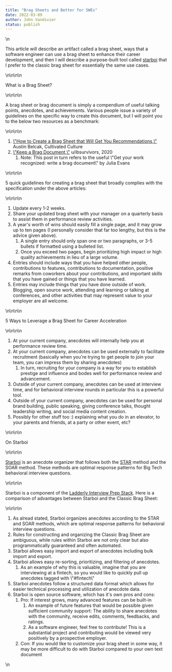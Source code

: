 ```yaml
---
title: "Brag Sheets and Better for SWEs"
date: 2022-03-09
author: John Vandivier
status: publish
---
```


<!-- wp:paragraph -->\n<p>This article will describe an artifact called a brag sheet, ways that a software engineer can use a brag sheet to enhance their career development, and then I will describe a purpose-built tool called <a href=\"https://github.com/Vandivier/starboi\">starboi</a> that I prefer to the classic brag sheet for essentially the same use cases.</p>\n<!-- /wp:paragraph -->\n\n<!-- wp:paragraph -->\n<p>What is a Brag Sheet?</p>\n<!-- /wp:paragraph -->\n\n<!-- wp:paragraph -->\n<p>A brag sheet or brag document is simply a compendium of useful talking points, anecdotes, and achievements. Various people issue a variety of guidelines on the specific way to create this document, but I will point you to the below two resources as a benchmark:</p>\n<!-- /wp:paragraph -->\n\n<!-- wp:list {\"ordered\":true} -->\n<ol><li><a href=\"https://cultivatedculture.com/brag-sheet/\">\"How to Create a Brag Sheet that Will Get You Recommendations,\"</a> Austin Belcak, Cultivated Culture</li><li><a href=\"https://www.reddit.com/r/ExperiencedDevs/comments/h972k3/keep_a_brag_document/\">\"Keep a Brag Document,\"</a> u/ibsurvivors, 2020<ol><li>Note: This post in turn refers to the useful \"Get your work recognized: write a brag document\" by Julia Evans</li></ol></li></ol>\n<!-- /wp:list -->\n\n<!-- wp:paragraph -->\n<p>5 quick guidelines for creating a brag sheet that broadly complies with the specification under the above articles:</p>\n<!-- /wp:paragraph -->\n\n<!-- wp:list {\"ordered\":true} -->\n<ol><li>Update every 1-2 weeks.</li><li>Share your updated brag sheet with your manager on a quarterly basis to assist them in performance review activities.</li><li>A year's worth of wins should easily fill a single page, and it may grow up to ten pages (I personally consider that far too lengthy, but this is the advice given above).<ol><li>A single entry should only span one or two paragraphs, or 3-5 bullets if formatted using a bulleted list.</li><li>Once you exceed two pages, begin prioritizing high impact or high quality achievements in lieu of a large volume.</li></ol></li><li>Entries should include ways that you have helped other people, contributions to features, contributions to documentation, positive remarks from coworkers about your contributions, and important skills that you have gained or things that you have learned.</li><li>Entries may include things that you have done outside of work. Blogging, open source work, attending and learning or talking at conferences, and other activities that may represent value to your employer are all welcome.</li></ol>\n<!-- /wp:list -->\n\n<!-- wp:paragraph -->\n<p>5 Ways to Leverage a Brag Sheet for Career Acceleration</p>\n<!-- /wp:paragraph -->\n\n<!-- wp:list {\"ordered\":true} -->\n<ol><li>At your current company, anecdotes will internally help you at performance review time.</li><li>At your current company, anecdotes can be used externally to facilitate recruitment (basically when you're trying to get people to join your team, you can impress them by sharing anecdotes)<ol><li>In turn, recruiting for your company is a way for you to establish prestige and influence and bodes well for performance review and advancement.</li></ol></li><li>Outside of your current company, anecdotes can be used at interview time, and for behavioral interview rounds in particular this is a powerful tool.</li><li>Outside of your current company, anecdotes can be used for personal brand building, public speaking, giving conference talks, thought leadership writing, and social media content creation.</li><li>Possibly for other stuff too :) explaining what you do in an elevator, to your parents and friends, at a party or other event, etc?</li></ol>\n<!-- /wp:list -->\n\n<!-- wp:paragraph -->\n<p>On Starboi</p>\n<!-- /wp:paragraph -->\n\n<!-- wp:paragraph -->\n<p><a href=\"https://github.com/Vandivier/starboi\">Starboi</a> is an anecdote organizer that follows both the <a href=\"https://www.amazon.jobs/en/landing_pages/in-person-interview\">STAR</a> method and the SOAR method. These methods are optimal response patterns for Big Tech behavioral interview questions.</p>\n<!-- /wp:paragraph -->\n\n<!-- wp:paragraph -->\n<p>Starboi is a component of the <a href=\"https://github.com/Vandivier/ladderly-slides#interview-prep-stack\">Ladderly Interview Prep Stack</a>. Here is a comparison of advantages between Starboi and the Classic Brag Sheet:</p>\n<!-- /wp:paragraph -->\n\n<!-- wp:list {\"ordered\":true} -->\n<ol><li>As alread stated, Starboi organizes anecdotes according to the STAR and SOAR methods, which are optimal response patterns for behavioral interview questions.</li><li>Rules for constructing and organizing the Classic Brag Sheet are ambiguous, while rules within Starboi are not only clear but also programmatically guaranteed and often automated.</li><li>Starboi allows easy import and export of anecdotes including bulk import and export.</li><li>Starboi allows easy re-sorting, prioritizing, and filtering of anecdotes.<ol><li>As an example of why this is valuable, imagine that you are interviewing at a fintech, so you would like to quickly pull up anecdotes tagged with \"#fintech\"</li></ol></li><li>Starboi anecdotes follow a structured data format which allows for easier technical processing and utilization of anecdote data.</li><li>Starboi is open source software, which has it's own pros and cons:<ol><li>Pro: If interest grows, many advanced features can be built-in<ol><li>An example of future features that would be possible given sufficient community support: The ability to share anecdotes with the community, receive edits, comments, feedbacks, and ratings.</li><li>As a software engineer, feel free to contribute! This is a substantial project and contributing would be viewed very positively by a prospective employer.</li></ol></li><li>Con: If you would like to customize your brag sheet in some way, it may be more difficult to do with Starboi compared to your own text document</li></ol></li></ol>\n<!-- /wp:list -->